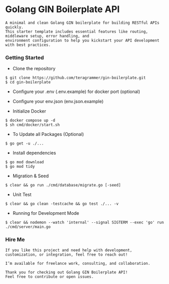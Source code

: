 # Golang GIN Boilerplate API
```
A minimal and clean Golang GIN boilerplate for building RESTful APIs quickly. 
This starter template includes essential features like routing, middleware setup, error handling, and 
environment configuration to help you kickstart your API development with best practices.
```

### Getting Started
- Clone the repository
```
$ git clone https://github.com/teragrammer/gin-boilerplate.git
$ cd gin-boilerplate
```

- Configure your .env (.env.example) for docker port (optional)
- Configure your env.json (env.json.example)

- Initialize Docker
```
$ docker compose up -d
$ sh cmd/docker/start.sh
```

- To Update all Packages (Optional)
```
$ go get -u ./...
```

- Install dependencies
```
$ go mod download
$ go mod tidy
```

- Migration & Seed
```
$ clear && go run ./cmd/database/migrate.go [-seed]
```

- Unit Test
```
$ clear && go clean -testcache && go test ./... -v
```

- Running for Development Mode
```
$ clear && nodemon --watch 'internal' --signal SIGTERM --exec 'go' run ./cmd/server/main.go
```

### Hire Me
```
If you like this project and need help with development, customization, or integration, feel free to reach out!

I’m available for freelance work, consulting, and collaboration.

Thank you for checking out Golang GIN Boilerplate API!
Feel free to contribute or open issues.
```